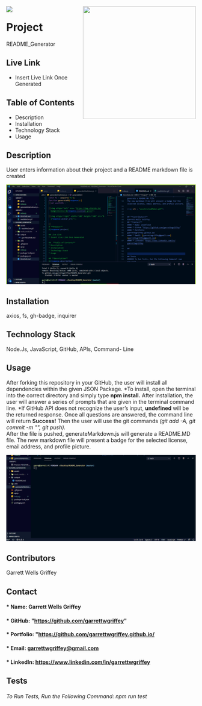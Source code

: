 

  <img align="left" src= "https://img.shields.io/badge/License-MIT-green">

  <img align="right" width="300" height="300" src="https://avatars.githubusercontent.com/u/59263270?">

  
# **Project** 
README_Generator

## Live Link 
* Insert Live Link Once Generated

##  **Table of Contents**
* Description
* Installation
* Technology Stack
* Usage

## **Description**
User enters information about their project and a README markdown file is created

<img src = assets\readmeSS.png>

## **Installation**
axios, fs, gh-badge, inquirer
## **Technology Stack**
Node.Js, JavaScript, GitHub, APIs, Command- Line
## **Usage**
After forking this repository in your GitHub, the user will install all dependencies within the given JSON Package. 
*To install, open the terminal into the correct directory and simply type **npm install.**
After installation, the user will answer a series of prompts that are given in the terminal command line. 
*If GitHub API does not recognize the user’s input, **undefined**  will be the returned response.
Once all questions are answered, the command line will return **Success!** 
Then the user will use the git commands _(git add -A, git commit -m "", git push)._  
After the file is pushed, generateMarkdown.js will generate a README.MD file. 
The new markdown file will present a badge for the selected license, email address, and profile picture.

<img src = "assets\readMeGen.gif"> 


## **Contributors**
Garrett Wells Griffey
## **Contact**
#### * Name: Garrett Wells Griffey
#### * GitHub: "https://github.com/garrettwgriffey" 
#### * Portfolio: "https://github.com/garrettwgriffey.github.io/
#### * Email: [garrettwgriffey@gmail.com](garrettwgriffey@gmail.com)
#### * LinkedIn: https://www.linkedin.com/in/garrettwgriffey

## 


## Tests
###### To Run Tests, Run the Following Command: npm run test

